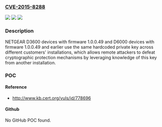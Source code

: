 ### [CVE-2015-8288](https://cve.mitre.org/cgi-bin/cvename.cgi?name=CVE-2015-8288)
![](https://img.shields.io/static/v1?label=Product&message=n%2Fa&color=blue)
![](https://img.shields.io/static/v1?label=Version&message=n%2Fa&color=blue)
![](https://img.shields.io/static/v1?label=Vulnerability&message=n%2Fa&color=brighgreen)

### Description

NETGEAR D3600 devices with firmware 1.0.0.49 and D6000 devices with firmware 1.0.0.49 and earlier use the same hardcoded private key across different customers' installations, which allows remote attackers to defeat cryptographic protection mechanisms by leveraging knowledge of this key from another installation.

### POC

#### Reference
- http://www.kb.cert.org/vuls/id/778696

#### Github
No GitHub POC found.

